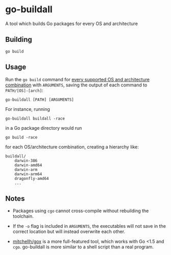 go-buildall
===========

A tool which builds Go packages for every OS and architecture

Building
--------

    go build

Usage
-----

Run the `go build` command for
[every supported OS and architecture combination](https://golang.org/doc/install/source#environment)
with `ARGUMENTS`, saving the output of each command to `PATH/[OS]-[arch]`:

    go-buildall [PATH] [ARGUMENTS]

For instance, running

    go-buildall buildall -race

in a Go package directory would run

    go build -race

for each OS/architecture combination, creating a hierarchy like:

    buildall/
        darwin-386
        darwin-amd64
        darwin-arm
        darwin-arm64
        dragonfly-amd64
        ...

Notes
-----

*   Packages using `cgo` cannot cross-compile without rebuilding the toolchain.

*   If the `-o` flag is included in `ARGUMENTS`, the executables will not
    save in the correct location but will instead overwrite each other.

*   [mitchellh/gox](https://github.com/mitchellh/gox) is a more full-featured
    tool, which works with Go <1.5 and `cgo`. go-buildall is more similar to a
    shell script than a real program.
